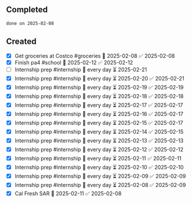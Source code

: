 
## Completed

```tasks
done on 2025-02-08
```

## Created
- [x] Get groceries at Costco #groceries 📅 2025-02-08 ✅ 2025-02-08
- [x] Finish pa4 #school 📅 2025-02-12 ✅ 2025-02-12
- [ ] Internship prep #internship 🔁 every day ⏳ 2025-02-21
- [x] Internship prep #internship 🔁 every day ⏳ 2025-02-20 ✅ 2025-02-21
- [x] Internship prep #internship 🔁 every day ⏳ 2025-02-19 ✅ 2025-02-19
- [x] Internship prep #internship 🔁 every day ⏳ 2025-02-18 ✅ 2025-02-18
- [x] Internship prep #internship 🔁 every day ⏳ 2025-02-17 ✅ 2025-02-17
- [x] Internship prep #internship 🔁 every day ⏳ 2025-02-16 ✅ 2025-02-17
- [x] Internship prep #internship 🔁 every day ⏳ 2025-02-15 ✅ 2025-02-17
- [x] Internship prep #internship 🔁 every day ⏳ 2025-02-14 ✅ 2025-02-15
- [x] Internship prep #internship 🔁 every day ⏳ 2025-02-13 ✅ 2025-02-13
- [x] Internship prep #internship 🔁 every day ⏳ 2025-02-12 ✅ 2025-02-12
- [x] Internship prep #internship 🔁 every day ⏳ 2025-02-11 ✅ 2025-02-11
- [x] Internship prep #internship 🔁 every day ⏳ 2025-02-10 ✅ 2025-02-10
- [x] Internship prep #internship 🔁 every day ⏳ 2025-02-09 ✅ 2025-02-09
- [x] Internship prep #internship 🔁 every day ⏳ 2025-02-08 ✅ 2025-02-09
- [x] Cal Fresh SAR 📅 2025-02-11 ✅ 2025-02-08